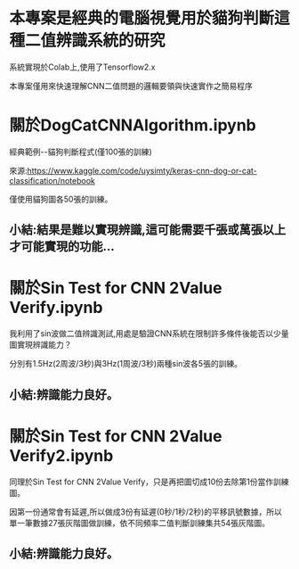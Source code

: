 # 本專案是經典的電腦視覺用於貓狗判斷這種二值辨識系統的研究

系統實現於Colab上,使用了Tensorflow2.x

本專案僅用來快速理解CNN二值問題的邏輯要領與快速實作之簡易程序

# 關於DogCatCNNAlgorithm.ipynb

經典範例--貓狗判斷程式(僅100張的訓練)

來源:https://www.kaggle.com/code/uysimty/keras-cnn-dog-or-cat-classification/notebook

僅使用貓狗圖各50張的訓練。

## 小結:結果是難以實現辨識,這可能需要千張或萬張以上才可能實現的功能...

# 關於Sin Test for CNN 2Value Verify.ipynb

我利用了sin波做二值辨識測試,用處是驗證CNN系統在限制許多條件後能否以少量圖實現辨識能力？

分別有1.5Hz(2周波/3秒)與3Hz(1周波/3秒)兩種sin波各5張的訓練。

## 小結:辨識能力良好。

# 關於Sin Test for CNN 2Value Verify2.ipynb

同理於Sin Test for CNN 2Value Verify，只是再把圖切成10份去除第1份當作訓練圖。

因第一份通常會有延遲,所以做成3份有延遲(0秒/1秒/2秒)的平移訊號數據，所以單一筆數據27張灰階圖做訓練，依不同頻率二值判斷訓練集共54張灰階圖。

## 小結:辨識能力良好。
